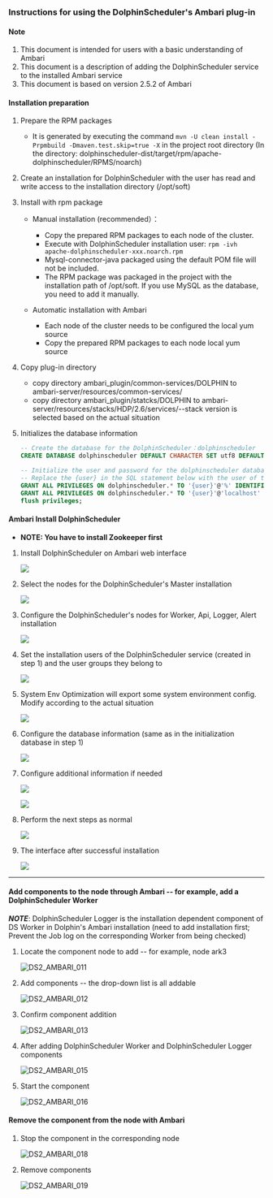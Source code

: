 ### Instructions for using the DolphinScheduler's Ambari plug-in

#### Note

1. This document is intended for users with a basic understanding of Ambari
2. This document is a description of adding the DolphinScheduler service to the installed Ambari service
3. This document is based on version 2.5.2 of Ambari 

#### Installation preparation

1. Prepare the RPM packages

   - It is generated by executing the command `mvn -U clean install -Prpmbuild -Dmaven.test.skip=true -X` in the project root directory (In the directory: dolphinscheduler-dist/target/rpm/apache-dolphinscheduler/RPMS/noarch)

2. Create an installation for DolphinScheduler with the user has read and write access to the installation directory (/opt/soft)

3. Install with rpm package

   - Manual installation (recommended）：
      - Copy the prepared RPM packages to each node of the cluster.
      - Execute with DolphinScheduler installation user: `rpm -ivh apache-dolphinscheduler-xxx.noarch.rpm`
      - Mysql-connector-java packaged using the default POM file will not be included.
      - The RPM package was packaged in the project with the installation path of /opt/soft. 
        If you use MySQL as the database, you need to add it manually.
      
   - Automatic installation with Ambari
      - Each node of the cluster needs to be configured the local yum source
      - Copy the prepared RPM packages to each node local yum source

4. Copy plug-in directory

   - copy directory ambari_plugin/common-services/DOLPHIN to ambari-server/resources/common-services/
   - copy directory ambari_plugin/statcks/DOLPHIN to ambari-server/resources/stacks/HDP/2.6/services/--stack version is selected based on the actual situation

5. Initializes the database information

   ```sql
   -- Create the database for the DolphinScheduler：dolphinscheduler
   CREATE DATABASE dolphinscheduler DEFAULT CHARACTER SET utf8 DEFAULT COLLATE utf8_general_ci;
   
   -- Initialize the user and password for the dolphinscheduler database and assign permissions
   -- Replace the {user} in the SQL statement below with the user of the dolphinscheduler database
   GRANT ALL PRIVILEGES ON dolphinscheduler.* TO '{user}'@'%' IDENTIFIED BY '{password}';
   GRANT ALL PRIVILEGES ON dolphinscheduler.* TO '{user}'@'localhost' IDENTIFIED BY '{password}';
   flush privileges;
   ```

#### Ambari Install DolphinScheduler
- **NOTE: You have to install Zookeeper first**

1. Install DolphinScheduler on Ambari web interface

   ![](/img/ambari-plugin/DS2_AMBARI_001.png)

2. Select the nodes for the DolphinScheduler's Master installation

   ![](/img/ambari-plugin/DS2_AMBARI_002.png)

3. Configure the DolphinScheduler's nodes for Worker, Api, Logger, Alert installation

   ![](/img/ambari-plugin/DS2_AMBARI_003.png)

4. Set the installation users of the DolphinScheduler service (created in step 1) and the user groups they belong to

   ![](/img/ambari-plugin/DS2_AMBARI_004.png)

5. System Env Optimization will export some system environment config. Modify according to the actual situation

   ![](/img/ambari-plugin/DS2_AMBARI_020.png)
   
6. Configure the database information (same as in the initialization database in step 1)

   ![](/img/ambari-plugin/DS2_AMBARI_005.png)

7. Configure additional information if needed

   ![](/img/ambari-plugin/DS2_AMBARI_006.png)

   ![](/img/ambari-plugin/DS2_AMBARI_007.png)

8. Perform the next steps as normal

   ![](/img/ambari-plugin/DS2_AMBARI_008.png)

9. The interface after successful installation

   ![](/img/ambari-plugin/DS2_AMBARI_009.png)
   
   

------



#### Add components to the node through Ambari -- for example, add a DolphinScheduler Worker

***NOTE***: DolphinScheduler Logger is the installation dependent component of DS Worker in Dolphin's Ambari installation (need to add installation first; Prevent the Job log on the corresponding Worker from being checked)

1. Locate the component node to add -- for example, node ark3

   ![DS2_AMBARI_011](/img/ambari-plugin/DS2_AMBARI_011.png)

2. Add components -- the drop-down list is all addable

   ![DS2_AMBARI_012](/img/ambari-plugin/DS2_AMBARI_012.png)

3. Confirm component addition

   ![DS2_AMBARI_013](/img/ambari-plugin/DS2_AMBARI_013.png)

4. After adding DolphinScheduler Worker and DolphinScheduler Logger components

   ![DS2_AMBARI_015](/img/ambari-plugin/DS2_AMBARI_015.png)

5. Start the component

   ![DS2_AMBARI_016](/img/ambari-plugin/DS2_AMBARI_016.png)


#### Remove the component from the node with Ambari

1. Stop the component in the corresponding node

   ![DS2_AMBARI_018](/img/ambari-plugin/DS2_AMBARI_018.png)

2. Remove components

   ![DS2_AMBARI_019](/img/ambari-plugin/DS2_AMBARI_019.png)
